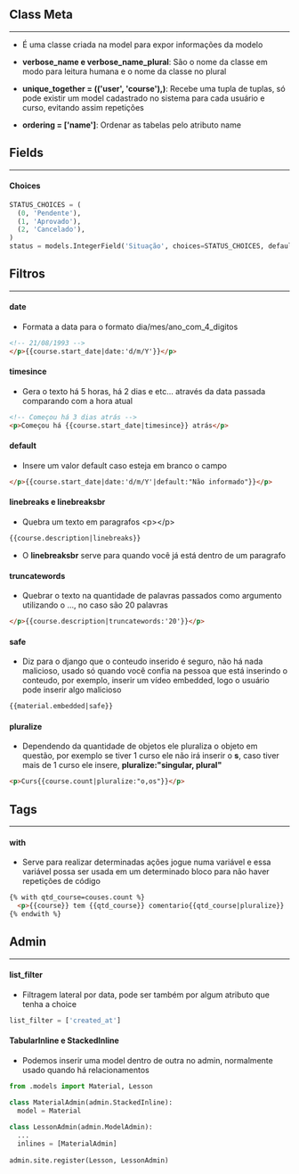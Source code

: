 ## Class Meta
***

* É uma classe criada na model para expor informações da modelo

* **verbose_name e verbose_name_plural**: São o nome da classe em modo para leitura humana e o nome da classe no plural

* **unique_together = (('user', 'course'),)**: Recebe uma tupla de tuplas, só pode existir um model cadastrado no sistema para cada usuário e curso, evitando assim repetições

* **ordering = ['name']**: Ordenar as tabelas pelo atributo name


## Fields
***

#### Choices

```py
STATUS_CHOICES = (
  (0, 'Pendente'),
  (1, 'Aprovado'),
  (2, 'Cancelado'),
)
status = models.IntegerField('Situação', choices=STATUS_CHOICES, default=0, blank=True)
```


## Filtros
***

#### date

* Formata a data para o formato dia/mes/ano_com_4_digitos
```html
<!-- 21/08/1993 -->
</p>{{course.start_date|date:'d/m/Y'}}</p>
```

#### timesince

* Gera o texto há 5 horas, há 2 dias e etc... através da data passada comparando com a hora atual
```html
<!-- Começou há 3 dias atrás -->
<p>Começou há {{course.start_date|timesince}} atrás</p>
```

#### default

* Insere um valor default caso esteja em branco o campo
```html
</p>{{course.start_date|date:'d/m/Y'|default:"Não informado"}}</p>
```

#### linebreaks e linebreaksbr

* Quebra um texto em paragrafos \<p\>\</p\>
```html
{{course.description|linebreaks}}
```

* O **linebreaksbr** serve para quando você já está dentro de um paragrafo

#### truncatewords

* Quebrar o texto na quantidade de palavras passados como argumento utilizando o ..., no caso são 20 palavras
```html
</p>{{course.description|truncatewords:'20'}}</p>
```

#### safe

* Diz para o django que o conteudo inserido é seguro, não há nada malicioso, usado só quando você confia na pessoa que está inserindo o conteudo, por exemplo, inserir um vídeo embedded, logo o usuário pode inserir algo malicioso
```html
{{material.embedded|safe}}
```

#### pluralize

* Dependendo da quantidade de objetos ele pluraliza o objeto em questão, por exemplo se tiver 1 curso ele não irá inserir o **s**, caso tiver mais de 1 curso ele insere, **pluralize:"singular, plural"**
```html
<p>Curs{{course.count|pluralize:"o,os"}}</p>
```


## Tags
***

#### with

* Serve para realizar determinadas ações jogue numa variável e essa variável possa ser usada em um determinado bloco para não haver repetições de código
```html
{% with qtd_course=couses.count %}
  <p>{{course}} tem {{qtd_course}} comentario{{qtd_course|pluralize}}
{% endwith %}
```

## Admin
***

#### list_filter

* Filtragem lateral por data, pode ser também por algum atributo que tenha a choice
```py
list_filter = ['created_at']
```

#### TabularInline e StackedInline

* Podemos inserir uma model dentro de outra no admin, normalmente usado quando há relacionamentos
```py
from .models import Material, Lesson

class MaterialAdmin(admin.StackedInline):
  model = Material
  
class LessonAdmin(admin.ModelAdmin):
  ...
  inlines = [MaterialAdmin]
  
admin.site.register(Lesson, LessonAdmin)
```


